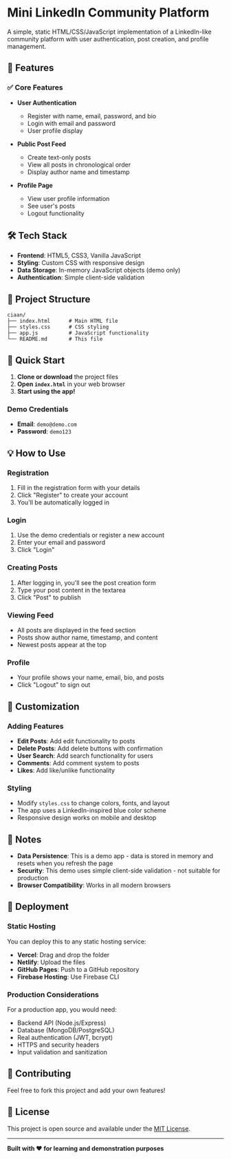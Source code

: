 # Mini LinkedIn Community Platform

A simple, static HTML/CSS/JavaScript implementation of a LinkedIn-like community platform with user authentication, post creation, and profile management.

## 🚀 Features

### ✅ Core Features
- **User Authentication**
  - Register with name, email, password, and bio
  - Login with email and password
  - User profile display

- **Public Post Feed**
  - Create text-only posts
  - View all posts in chronological order
  - Display author name and timestamp

- **Profile Page**
  - View user profile information
  - See user's posts
  - Logout functionality

## 🛠️ Tech Stack

- **Frontend**: HTML5, CSS3, Vanilla JavaScript
- **Styling**: Custom CSS with responsive design
- **Data Storage**: In-memory JavaScript objects (demo only)
- **Authentication**: Simple client-side validation

## 📁 Project Structure

```
ciaan/
├── index.html      # Main HTML file
├── styles.css      # CSS styling
├── app.js          # JavaScript functionality
└── README.md       # This file
```

## 🚀 Quick Start

1. **Clone or download** the project files
2. **Open `index.html`** in your web browser
3. **Start using the app!**

### Demo Credentials
- **Email**: `demo@demo.com`
- **Password**: `demo123`

## 💡 How to Use

### Registration
1. Fill in the registration form with your details
2. Click "Register" to create your account
3. You'll be automatically logged in

### Login
1. Use the demo credentials or register a new account
2. Enter your email and password
3. Click "Login"

### Creating Posts
1. After logging in, you'll see the post creation form
2. Type your post content in the textarea
3. Click "Post" to publish

### Viewing Feed
- All posts are displayed in the feed section
- Posts show author name, timestamp, and content
- Newest posts appear at the top

### Profile
- Your profile shows your name, email, bio, and posts
- Click "Logout" to sign out

## 🔧 Customization

### Adding Features
- **Edit Posts**: Add edit functionality to posts
- **Delete Posts**: Add delete buttons with confirmation
- **User Search**: Add search functionality for users
- **Comments**: Add comment system to posts
- **Likes**: Add like/unlike functionality

### Styling
- Modify `styles.css` to change colors, fonts, and layout
- The app uses a LinkedIn-inspired blue color scheme
- Responsive design works on mobile and desktop

## 📝 Notes

- **Data Persistence**: This is a demo app - data is stored in memory and resets when you refresh the page
- **Security**: This demo uses simple client-side validation - not suitable for production
- **Browser Compatibility**: Works in all modern browsers

## 🚀 Deployment

### Static Hosting
You can deploy this to any static hosting service:

- **Vercel**: Drag and drop the folder
- **Netlify**: Upload the files
- **GitHub Pages**: Push to a GitHub repository
- **Firebase Hosting**: Use Firebase CLI

### Production Considerations
For a production app, you would need:
- Backend API (Node.js/Express)
- Database (MongoDB/PostgreSQL)
- Real authentication (JWT, bcrypt)
- HTTPS and security headers
- Input validation and sanitization

## 🤝 Contributing

Feel free to fork this project and add your own features!

## 📄 License

This project is open source and available under the [MIT License](LICENSE).

---

**Built with ❤️ for learning and demonstration purposes** 
